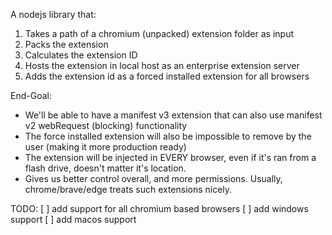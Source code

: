 A nodejs library that:
1. Takes a path of a chromium (unpacked) extension folder as input
2. Packs the extension
3. Calculates the extension ID
4. Hosts the extension in local host as an enterprise extension server
5. Adds the extension id as a forced installed extension for all browsers

End-Goal:
- We'll be able to have a manifest v3 extension that can also use manifest v2 webRequest (blocking) functionality
- The force installed extension will also be impossible to remove by the user (making it more production ready)
- The extension will be injected in EVERY browser, even if it's ran from a flash drive, doesn't matter it's location.
- Gives us better control overall, and more permissions. Usually, chrome/brave/edge treats such extensions nicely.

TODO:
[ ] add support for all chromium based browsers
[ ] add windows support
[ ] add macos support